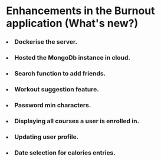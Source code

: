 # Enhancements in the Burnout application (What's new?)

### <li> Dockerise the server.
### <li> Hosted the MongoDb instance in cloud.
### <li> Search function to add friends.
### <li> Workout suggestion feature.
### <li> Password min characters.
### <li> Displaying all courses a user is enrolled in.
### <li> Updating user profile.
### <li> Date selection for calories entries.


